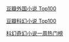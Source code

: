 [豆瓣外国小说 Top100](https://m.douban.com/subject_collection/ECY45E4YA)

[豆瓣科幻小说 Top100](https://m.douban.com/subject_collection/ECPU5ODVQ)

[科幻奇幻小说一周热门榜](https://m.douban.com/subject_collection/ECEA5SP5A)

